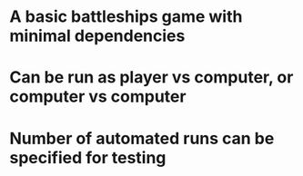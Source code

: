 # A basic battleships game with minimal dependencies
# Can be run as player vs computer, or computer vs computer
# Number of automated runs can be specified for testing
